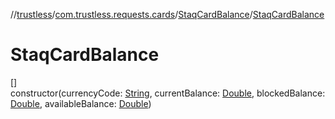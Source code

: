//[trustless](../../../index.md)/[com.trustless.requests.cards](../index.md)/[StaqCardBalance](index.md)/[StaqCardBalance](-staq-card-balance.md)

# StaqCardBalance

[]\
constructor(currencyCode: [String](https://kotlinlang.org/api/latest/jvm/stdlib/kotlin/-string/index.html), currentBalance: [Double](https://kotlinlang.org/api/latest/jvm/stdlib/kotlin/-double/index.html), blockedBalance: [Double](https://kotlinlang.org/api/latest/jvm/stdlib/kotlin/-double/index.html), availableBalance: [Double](https://kotlinlang.org/api/latest/jvm/stdlib/kotlin/-double/index.html))
